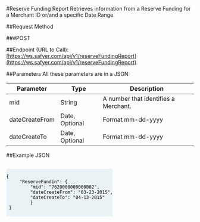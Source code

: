 #Reserve Funding Report
Retrieves information from a Reserve Funding for a Merchant ID or/and a specific Date Range.

##Request Method

###POST

##Endpoint (URL to Call): 
[https://ws.safyer.com/api/v1/reserveFundingReport](https://ws.safyer.com/api/v1/reserveFundingReport)

##Parameters
All these parameters are in a JSON:

| Parameter | Type | Description |
|-----------|------|-------------|
|mid|String| A number that identifies a Merchant.|
|dateCreateFrom|Date, Optional|Format mm-dd-yyyy|
|dateCreateTo|Date, Optional|Format mm-dd-yyyy|

##Example JSON
<pre style="float: left;background-color: rgb(234, 242, 246);color: black;text-shadow: 0px 1px 2px rgba(0,0,0,0);">
<code class="highlight shell"> 
<span class="o" style="color: black;">{</span>
     <span class="s2" style="color: black;">"ReserveFundin"</span>: <span class="o" style="color: black;">{</span>
         <span class="s2" style="color: black;">"mid"</span>: <span class="s2" style="color: black;">"7620000000000002"</span>,
         <span class="s2" style="color: black;">"dateCreateFrom"</span>: <span class="s2" style="color: black;">"03-23-2015"</span>,
         <span class="s2" style="color: black;">"dateCreateTo"</span>: <span class="s2" style="color: black;">"04-13-2015"</span>
         <span class="o" style="color: black;">}</span>
 <span class="o" style="color: black;">}</span>
</code>
</pre>
